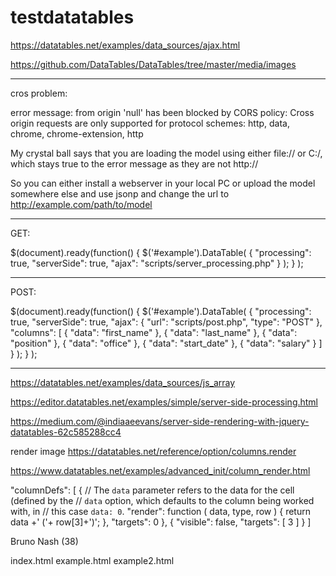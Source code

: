 # testdatatables


https://datatables.net/examples/data_sources/ajax.html

 https://github.com/DataTables/DataTables/tree/master/media/images

------------------------------------------------------------
 cros problem:

error message:
 from origin 'null' has been blocked by CORS policy: Cross origin requests are only supported for protocol schemes: http, data, chrome, chrome-extension, http

 My crystal ball says that you are loading the model using either file:// or C:/, which stays true to the error message as they are not http://

So you can either install a webserver in your local PC or upload the model somewhere else and use jsonp and change the url to http://example.com/path/to/model

--------------------------------------------------------------
GET:

$(document).ready(function() {
	$('#example').DataTable( {
		"processing": true,
		"serverSide": true,
		"ajax": "scripts/server_processing.php"
	} );
} );

--------------------------------------------------------------
POST:

$(document).ready(function() {
	$('#example').DataTable( {
		"processing": true,
		"serverSide": true,
		"ajax": {
			"url": "scripts/post.php",
			"type": "POST"
		},
		"columns": [
			{ "data": "first_name" },
			{ "data": "last_name" },
			{ "data": "position" },
			{ "data": "office" },
			{ "data": "start_date" },
			{ "data": "salary" }
		]
	} );
} );

-------------------------------------------------------------
https://datatables.net/examples/data_sources/js_array

https://editor.datatables.net/examples/simple/server-side-processing.html

https://medium.com/@indiaaeevans/server-side-rendering-with-jquery-datatables-62c585288cc4

render image
https://datatables.net/reference/option/columns.render

https://www.datatables.net/examples/advanced_init/column_render.html

"columnDefs": [
            {
                // The `data` parameter refers to the data for the cell (defined by the
                // `data` option, which defaults to the column being worked with, in
                // this case `data: 0`.
                "render": function ( data, type, row ) {
                    return data +' ('+ row[3]+')';
                },
                "targets": 0
            },
            { "visible": false,  "targets": [ 3 ] }
        ]

Bruno Nash (38)

index.html
example.html
example2.html